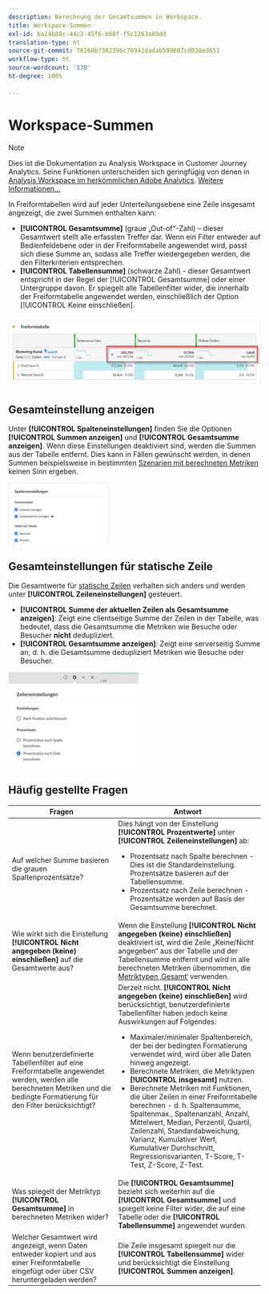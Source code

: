 ```yaml
---
description: Berechnung der Gesamtsummen in Workspace.
title: Workspace-Summen
exl-id: ba14b88c-44c2-45f6-b68f-f5c1263a89dd
translation-type: ht
source-git-commit: 76260b7362396c76942dadab599607cd038ed651
workflow-type: ht
source-wordcount: '530'
ht-degree: 100%

---
```


# Workspace-Summen

>[!NOTE]
>
>Dies ist die Dokumentation zu Analysis Workspace in Customer Journey Analytics. Seine Funktionen unterscheiden sich geringfügig von denen in [Analysis Workspace im herkömmlichen Adobe Analytics](https://docs.adobe.com/content/help/de-DE/analytics/analyze/analysis-workspace/home.html). [Weitere Informationen...](/help/getting-started/cja-aa.md)

In Freiformtabellen wird auf jeder Unterteilungsebene eine Zeile insgesamt angezeigt, die zwei Summen enthalten kann:

* **[!UICONTROL Gesamtsumme]** (graue „Out-of“-Zahl) – dieser Gesamtwert stellt alle erfassten Treffer dar. Wenn ein Filter entweder auf Bedienfeldebene oder in der Freiformtabelle angewendet wird, passt sich diese Summe an, sodass alle Treffer wiedergegeben werden, die den Filterkriterien entsprechen.
* **[!UICONTROL Tabellensumme]** (schwarze Zahl) - dieser Gesamtwert entspricht in der Regel der [!UICONTROL Gesamtsumme] oder einer Untergruppe davon. Er spiegelt alle Tabellenfilter wider, die innerhalb der Freiformtabelle angewendet werden, einschließlich der Option [!UICONTROL Keine einschließen].

![](assets/total-row.png)

## Gesamteinstellung anzeigen

Unter **[!UICONTROL Spalteneinstellungen]** finden Sie die Optionen **[!UICONTROL Summen anzeigen]** und **[!UICONTROL Gesamtsumme anzeigen]**. Wenn diese Einstellungen deaktiviert sind, werden die Summen aus der Tabelle entfernt. Dies kann in Fällen gewünscht werden, in denen Summen beispielsweise in bestimmten [Szenarien mit berechneten Metriken](https://docs.adobe.com/content/help/de-DE/analytics/components/calculated-metrics/calcmetrics-reference/cm-totals.html) keinen Sinn ergeben.

![](assets/column-settings-total.png)

## Gesamteinstellungen für statische Zeile

Die Gesamtwerte für [statische Zeilen](/help/analysis-workspace/visualizations/freeform-table/column-row-settings/manual-vs-dynamic-rows.md) verhalten sich anders und werden unter **[!UICONTROL Zeileneinstellungen]** gesteuert.

* **[!UICONTROL Summe der aktuellen Zeilen als Gesamtsumme anzeigen]**: Zeigt eine clientseitige Summe der Zeilen in der Tabelle, was bedeutet, dass die Gesamtsumme die Metriken wie Besuche oder Besucher **nicht** dedupliziert.
* **[!UICONTROL Gesamtsumme anzeigen]**: Zeigt eine serverseitig Summe an, d. h. die Gesamtsumme dedupliziert Metriken wie Besuche oder Besucher.

![](assets/static-rows.png)

## Häufig gestellte Fragen

| Fragen | Antwort |
|---|---|
| Auf welcher Summe basieren die grauen Spaltenprozentsätze? | Dies hängt von der Einstellung **[!UICONTROL Prozentwerte]** unter **[!UICONTROL Zeileneinstellungen]** ab:<ul><li>Prozentsatz nach Spalte berechnen - Dies ist die Standardeinstellung. Prozentsätze basieren auf der Tabellensumme.</li><li>Prozentsatz nach Zeile berechnen - Prozentsätze werden auf Basis der Gesamtsumme berechnet.</li></ul> |
| Wie wirkt sich die Einstellung **[!UICONTROL Nicht angegeben (keine) einschließen]** auf die Gesamtwerte aus? | Wenn die Einstellung **[!UICONTROL Nicht angegeben (keine) einschließen]** deaktiviert ist, wird die Zeile „Keine/Nicht angegeben“ aus der Tabelle und der Tabellensumme entfernt und wird in alle berechneten Metriken übernommen, die [Metriktypen ‚Gesamt‘](https://docs.adobe.com/content/help/de-DE/analytics/components/calculated-metrics/calcmetric-workflow/m-metric-type-alloc.html) verwenden. |
| Wenn benutzerdefinierte Tabellenfilter auf eine Freiformtabelle angewendet werden, werden alle berechneten Metriken und die bedingte Formatierung für den Filter berücksichtigt? | Derzeit nicht. **[!UICONTROL Nicht angegeben (keine) einschließen]** wird berücksichtigt, benutzerdefinierte Tabellenfilter haben jedoch keine Auswirkungen auf Folgendes:<ul><li>Maximaler/minimaler Spaltenbereich, der bei der bedingten Formatierung verwendet wird, wird über alle Daten hinweg angezeigt.</li><li>Berechnete Metriken, die Metriktypen **[!UICONTROL insgesamt]** nutzen.</li><li>Berechnete Metriken mit Funktionen, die über Zeilen in einer Freiformtabelle berechnen - d. h. Spaltensumme, Spaltenmax., Spaltenanzahl, Anzahl, Mittelwert, Median, Perzentil, Quartil, Zeilenzahl, Standardabweichung, Varianz, Kumulativer Wert, Kumulativer Durchschnitt, Regressionsvarianten, T-Score, T-Test, Z-Score, Z-Test.</li></ul> |
| Was spiegelt der Metriktyp **[!UICONTROL Gesamtsumme]** in berechneten Metriken wider? | Die **[!UICONTROL Gesamtsumme]** bezieht sich weiterhin auf die **[!UICONTROL Gesamtsumme]** und spiegelt keine Filter wider, die auf eine Tabelle oder die **[!UICONTROL Tabellensumme]** angewendet wurden. |
| Welcher Gesamtwert wird angezeigt, wenn Daten entweder kopiert und aus einer Freiformtabelle eingefügt oder über CSV heruntergeladen werden? | Die Zeile insgesamt spiegelt nur die **[!UICONTROL Tabellensumme]** wider und berücksichtigt die Einstellung **[!UICONTROL Summen anzeigen]**. |
